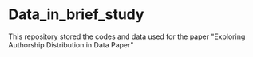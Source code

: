 # Data_in_brief_study
This repository stored the codes and data used for the paper "Exploring Authorship Distribution in Data Paper"
